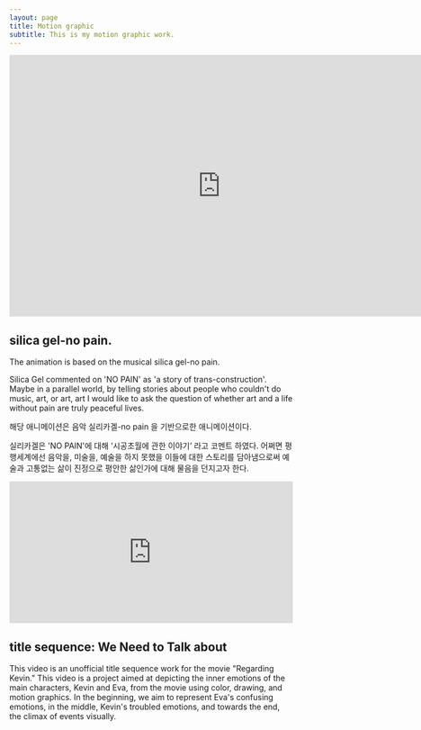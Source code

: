 ```yaml
---
layout: page
title: Motion graphic
subtitle: This is my motion graphic work.
---
```



<iframe width="750" height="465" src="https://www.youtube.com/embed/mw0KWKOjKrM" title="[FMV] Sillica Gel - NO PAIN (fan animated music video)" frameborder="0" allow="accelerometer; autoplay; clipboard-write; encrypted-media; gyroscope; picture-in-picture; web-share" allowfullscreen></iframe>

## silica gel-no pain.

The animation is based on the musical silica gel-no pain.

Silica Gel commented on 'NO PAIN' as 'a story of trans-construction'.
Maybe in a parallel world, by telling stories about people who couldn't do music, art, or art, art 
I would like to ask the question of whether art and a life without pain are truly peaceful lives.


해당 애니메이션은 음악 실리카겔-no pain 을 기반으로한 애니메이션이다.


실리카겔은 'NO PAIN'에 대해 ‘시공초월에 관한 이야기’ 라고 코멘트 하였다.
어쩌면 평행세계에선 음악을, 미술을, 예술을 하지 못했을 이들에 대한 스토리를 담아냄으로써 
예술과 고통없는 삶이 진정으로 평안한 삶인가에 대해 물음을 던지고자 한다.

<div style="padding:50% 0 0 0;position:relative;"><iframe src="https://player.vimeo.com/video/862092129?badge=0&amp;autopause=0&amp;player_id=0&amp;app_id=58479" frameborder="0" allow="autoplay; fullscreen; picture-in-picture" style="position:absolute;top:0;left:0;width:100%;height:100%;" title="title sequence: We Need to Talk about Kevin"></iframe></div><script src="https://player.vimeo.com/api/player.js"></script>

## title sequence: We Need to Talk about 

This video is an unofficial title sequence work for the movie "Regarding Kevin."
This video is a project aimed at depicting the inner emotions of the main characters, Kevin and Eva, from the movie using color, drawing, and motion graphics. In the beginning, we aim to represent Eva's confusing emotions, in the middle, Kevin's troubled emotions, and towards the end, the climax of events visually.
